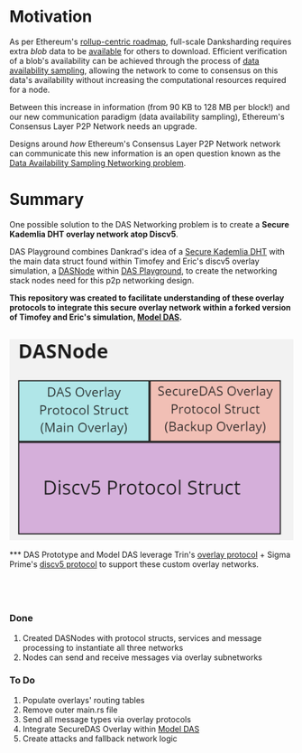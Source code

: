 # Motivation
As per Ethereum's [rollup-centric roadmap](https://ethereum-magicians.org/t/a-rollup-centric-ethereum-roadmap/4698), full-scale Danksharding requires extra *blob* data to be [available](https://github.com/ethereum/research/wiki/A-note-on-data-availability-and-erasure-coding) for others to download.  Efficient verification of a blob's availability can be achieved through the process of [data availability sampling](https://hackmd.io/@vbuterin/sharding_proposal#ELI5-data-availability-sampling), allowing the network to come to consensus on this data's availability without increasing the computational resources required for a node.

Between this increase in information (from 90 KB to 128 MB per block!) and our new communication paradigm (data availability sampling), Ethereum's Consensus Layer P2P Network needs an upgrade.

Designs around *how* Ethereum's Consensus Layer P2P Network network can communicate this new information is an open question known as the [Data Availability Sampling Networking problem](https://github.com/ethereum/requests-for-proposals/blob/master/open-rfps/das.md).



# Summary
One possible solution to the DAS Networking problem is to create a **Secure Kademlia DHT overlay network atop Discv5**.

DAS Playground combines Dankrad's idea of a [Secure Kademlia DHT]((https://notes.ethereum.org/@dankrad/S-Kademlia-DAS)) with the main data struct found within Timofey and Eric's discv5 overlay simulation, a [DASNode](https://github.com/ChainSafe/das-prototype/blob/main/src/main.rs#L88) within [DAS Playground](https://github.com/ChainSafe/das-prototype), to create the networking stack nodes need for this p2p networking design.

**This repository was created to facilitate understanding of these overlay protocols to integrate this secure overlay network within a forked version of Timofey and Eric's simulation, [Model DAS](https://github.com/EchoAlice/Model-DAS).**



&nbsp;
![dasnode_image](./assets/DASNode.png)

*** DAS Prototype and Model DAS leverage Trin's [overlay protocol](https://github.com/ethereum/trin/tree/master/trin-core/src/portalnet) + Sigma Prime's [discv5 protocol](https://github.com/sigp/discv5) to support these custom overlay networks. 


&nbsp;
---
### Done
1. Created DASNodes with protocol structs, services and message processing to instantiate all three networks
2. Nodes can send and receive messages via overlay subnetworks


### To Do
1. Populate overlays' routing tables
2. Remove outer main.rs file
3. Send all message types via overlay protocols
4. Integrate SecureDAS Overlay within [Model DAS](https://github.com/EchoAlice/Model-DAS)
5. Create attacks and fallback network logic
